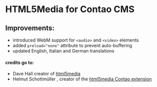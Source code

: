 # HTML5Media for Contao CMS

## Improvements:

* introduced WebM support for `<audio>` and `<video>` elements
* added `preload="none"` attribute to prevent auto-buffering
* updated English, Italian and German translations

#### credits go to:
* Dave Hall creator of [html5media](https://github.com/etianen/html5media)
* Helmut Schottmüller , creator of the [html5media Contao extension](http://www.contao.org/de/extension-list/view/html5media.10000029.de.html)